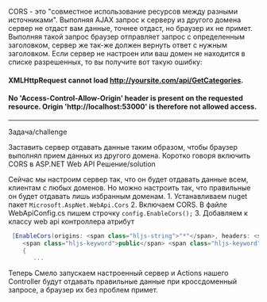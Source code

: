 CORS - это "совместное использование ресурсов между разными источниками". Выполняя AJAX запрос к серверу из другого домена сервер не отдаст вам данные, точнее отдаст, но браузер их не примет. Выполняя такой запрос браузер отправляет запрос с определенным заголовком, сервер же так-же должен вернуть ответ с нужным заголовком. Если сервер не настроен или ваш домен не находится в списке разрешенных, то вы получите вот такую ошибку:

#### XMLHttpRequest cannot load http://yoursite.com/api/GetCategories.

#### No 'Access-Control-Allow-Origin' header is present on the requested resource. Origin 'http://localhost:53000' is therefore not allowed access.

- - - - - -

 Задача/challenge

Заставить сервер отдавать данные таким образом, чтобы браузер выполнял прием данных из другого домена. Коротко говоря включить CORS в ASP.NET Web API  Решение/solution

Сейчас мы настроим сервер так, что он будет отдавать данные всем, клиентам с любых доменов. Но можно настроить так, что правильные он будет отдавать лишь избранным доменам. 1. Устанавливаем nuget пакет `Microsoft.AspNet.WebApi.Cors`
2. Включаем CORS. В файле WebApiConfig.cs пишем строчку `config.EnableCors();`
3. Добавляем к классу web api контроллера атрибут

```csharp
 [EnableCors(origins: <span class="hljs-string">"*"</span>, headers: <span class="hljs-string">"*"</span>, methods: <span class="hljs-string">"*"</span>)]
    <span class="hljs-keyword">public</span> <span class="hljs-keyword">class</span> <span class="hljs-title">AdminApiController</span> : <span class="hljs-title">ApiController</span>
    {
       ...

```

Теперь Смело запускаем настроенный сервер и Actions нашего Controller будут отдавать правильные данные при кроссдоменный запросе, а браузер их без проблем примет.